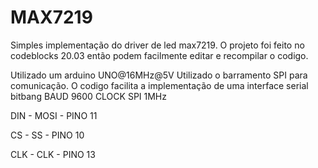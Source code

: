 # MAX7219

Simples implementação do driver de led max7219.
O projeto foi feito no codeblocks 20.03 então podem facilmente editar e recompilar o codigo.

Utilizado um arduino UNO@16MHz@5V
Utilizado o barramento SPI para comunicação. O codigo facilita a implementação de uma interface serial bitbang
BAUD 9600
CLOCK SPI 1MHz

DIN - MOSI - PINO 11

CS  - SS   - PINO 10

CLK - CLK  - PINO 13


